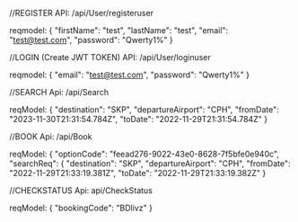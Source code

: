 
//REGISTER
API: /api/User/registeruser

reqmodel:
{
  "firstName": "test",
  "lastName": "test",
  "email": "test@test.com",
  "password": "Qwerty1%"
}



//LOGIN (Create JWT TOKEN)
API: /api/User/loginuser

reqmodel:
{
    "email": "test@test.com",
    "password": "Qwerty1%"
}


//SEARCH
Api: /api/Search

reqModel:
{
  "destination": "SKP",
  "departureAirport": "CPH",
  "fromDate": "2023-11-30T21:31:54.784Z",
  "toDate": "2022-11-29T21:31:54.784Z"
}

//BOOK
Api: /api/Book

reqModel:
{
  "optionCode": "feead276-9022-43e0-8628-7f5bfe0e940c",
  "searchReq": {
    "destination": "SKP",
    "departureAirport": "CPH",
    "fromDate": "2022-11-29T21:33:19.381Z",
    "toDate": "2022-11-29T21:33:19.382Z"
}

//CHECKSTATUS
Api: api/CheckStatus

reqModel:
{
  "bookingCode": "BDlivz"
}


